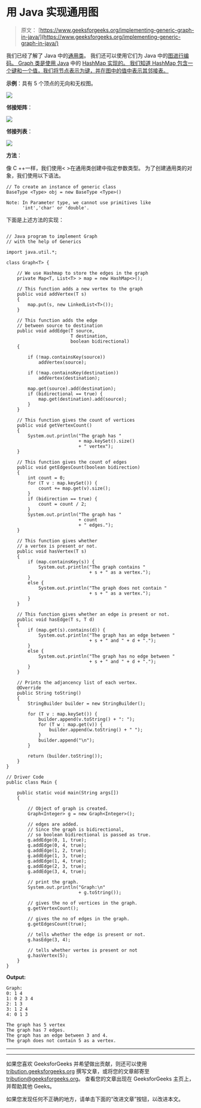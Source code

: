 # 用 Java 实现通用图

> 原文： [https://www.geeksforgeeks.org/implementing-generic-graph-in-java/](https://www.geeksforgeeks.org/implementing-generic-graph-in-java/)

我们已经了解了 Java 中的[通用类](https://www.geeksforgeeks.org/generics-in-java/)。 我们还可以使用它们为 Java 中的[图进行编码。 Graph 类是使用 Java](https://www.geeksforgeeks.org/graph-and-its-representations/) 中的 [HashMap 实现的。 我们知道 HashMap 包含一个键和一个值，我们将节点表示为键，并在图中的值中表示其邻接表。](https://www.geeksforgeeks.org/java-util-hashmap-in-java/)

**示例**：具有 5 个顶点的无向和无权图。

![](img/30e8ea189197ba821470a315e1901675.png)

**邻接矩阵**：

![](img/bb131f35f3b5d91bbf0e21b108b63525.png)

**邻接列表**：

![](img/367e2be9858f15556b5dc886d6fb46a6.png)

**方法**：

像 C ++一样，我们使用< >在通用类创建中指定参数类型。 为了创建通用类的对象，我们使用以下语法。

```
// To create an instance of generic class 
BaseType <Type> obj = new BaseType <Type>()

Note: In Parameter type, we cannot use primitives like 
      'int','char' or 'double'.

```

下面是上述方法的实现：

```

// Java program to implement Graph 
// with the help of Generics 

import java.util.*; 

class Graph<T> { 

    // We use Hashmap to store the edges in the graph 
    private Map<T, List<T> > map = new HashMap<>(); 

    // This function adds a new vertex to the graph 
    public void addVertex(T s) 
    { 
        map.put(s, new LinkedList<T>()); 
    } 

    // This function adds the edge 
    // between source to destination 
    public void addEdge(T source, 
                        T destination, 
                        boolean bidirectional) 
    { 

        if (!map.containsKey(source)) 
            addVertex(source); 

        if (!map.containsKey(destination)) 
            addVertex(destination); 

        map.get(source).add(destination); 
        if (bidirectional == true) { 
            map.get(destination).add(source); 
        } 
    } 

    // This function gives the count of vertices 
    public void getVertexCount() 
    { 
        System.out.println("The graph has "
                           + map.keySet().size() 
                           + " vertex"); 
    } 

    // This function gives the count of edges 
    public void getEdgesCount(boolean bidirection) 
    { 
        int count = 0; 
        for (T v : map.keySet()) { 
            count += map.get(v).size(); 
        } 
        if (bidirection == true) { 
            count = count / 2; 
        } 
        System.out.println("The graph has "
                           + count 
                           + " edges."); 
    } 

    // This function gives whether 
    // a vertex is present or not. 
    public void hasVertex(T s) 
    { 
        if (map.containsKey(s)) { 
            System.out.println("The graph contains "
                               + s + " as a vertex."); 
        } 
        else { 
            System.out.println("The graph does not contain "
                               + s + " as a vertex."); 
        } 
    } 

    // This function gives whether an edge is present or not. 
    public void hasEdge(T s, T d) 
    { 
        if (map.get(s).contains(d)) { 
            System.out.println("The graph has an edge between "
                               + s + " and " + d + "."); 
        } 
        else { 
            System.out.println("The graph has no edge between "
                               + s + " and " + d + "."); 
        } 
    } 

    // Prints the adjancency list of each vertex. 
    @Override
    public String toString() 
    { 
        StringBuilder builder = new StringBuilder(); 

        for (T v : map.keySet()) { 
            builder.append(v.toString() + ": "); 
            for (T w : map.get(v)) { 
                builder.append(w.toString() + " "); 
            } 
            builder.append("\n"); 
        } 

        return (builder.toString()); 
    } 
} 

// Driver Code 
public class Main { 

    public static void main(String args[]) 
    { 

        // Object of graph is created. 
        Graph<Integer> g = new Graph<Integer>(); 

        // edges are added. 
        // Since the graph is bidirectional, 
        // so boolean bidirectional is passed as true. 
        g.addEdge(0, 1, true); 
        g.addEdge(0, 4, true); 
        g.addEdge(1, 2, true); 
        g.addEdge(1, 3, true); 
        g.addEdge(1, 4, true); 
        g.addEdge(2, 3, true); 
        g.addEdge(3, 4, true); 

        // print the graph. 
        System.out.println("Graph:\n"
                           + g.toString()); 

        // gives the no of vertices in the graph. 
        g.getVertexCount(); 

        // gives the no of edges in the graph. 
        g.getEdgesCount(true); 

        // tells whether the edge is present or not. 
        g.hasEdge(3, 4); 

        // tells whether vertex is present or not 
        g.hasVertex(5); 
    } 
} 

```

**Output:**

```
Graph:
0: 1 4 
1: 0 2 3 4 
2: 1 3 
3: 1 2 4 
4: 0 1 3 

The graph has 5 vertex
The graph has 7 edges.
The graph has an edge between 3 and 4.
The graph does not contain 5 as a vertex.

```



* * *

* * *

如果您喜欢 GeeksforGeeks 并希望做出贡献，则还可以使用 [tribution.geeksforgeeks.org](https://contribute.geeksforgeeks.org/) 撰写文章，或将您的文章邮寄至 tribution@geeksforgeeks.org。 查看您的文章出现在 GeeksforGeeks 主页上，并帮助其他 Geeks。

如果您发现任何不正确的地方，请单击下面的“改进文章”按钮，以改进本文。